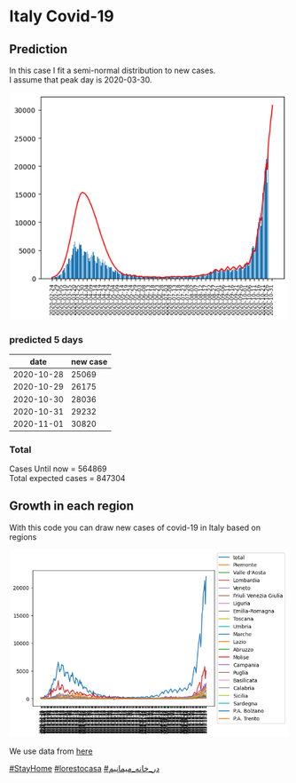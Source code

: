 # Italy Covid-19

## Prediction

In this case I fit a semi-normal distribution to new cases.\
I assume that peak day is 2020-03-30.

<p align="center">
    <img src="forecast.png" width="800">
</p>

### predicted 5 days
date        | new case
------------|----------
2020-10-28	| 25069
2020-10-29	| 26175
2020-10-30	| 28036
2020-10-31	| 29232
2020-11-01	| 30820


### Total
Cases Until now = 564869\
Total expected cases = 847304

## Growth in each region
With this code you can draw new cases of covid-19 in Italy based on regions

<p align="center">
    <img src="chart.png" width="800">
</p>

We use data from [here](https://raw.githubusercontent.com/pcm-dpc/COVID-19/master/dati-json/dpc-covid19-ita-regioni.json)

[\#StayHome](https://www.google.com/search?client=firefox-b-d&q=%23stayhome)
[\#lorestocasa](https://www.google.com/search?client=firefox-b-d&q=%23lorestocasa)
[\#در_خانه_میمانیم](https://www.google.com/search?client=firefox-b-d&q=%23%D8%AF%D8%B1_%D8%AE%D8%A7%D9%86%D9%87_%D9%85%DB%8C%D9%85%D8%A7%D9%86%DB%8C%D9%85)
